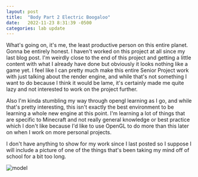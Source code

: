 ```yaml
---
layout: post
title:  "Body Part 2 Electric Boogaloo"
date:   2022-11-23 8:31:39 -0500
categories: lab update
---
```


What's going on, it's me, the least productive person on this entire planet. Gonna be
entirely honest. I haven't worked on this project at all since my last blog post. I'm
weirdly close to the end of this project and getting a little content with what I already
have done but obviously it looks nothing like a game yet. I feel like I can pretty much
make this entire Senior Project work with just talking about the render engine, and while
that's not something I want to do because I think it would be lame, it's certainly
made me quite lazy and not interested to work on the project further.

Also I'm kinda stumbling my way through opengl learning as I go, and while that's pretty interesting,
this isn't exactly the best environment to be learning a whole new engine at this point.
I'm learning a lot of things that are specific to Minecraft and not really general knowledge
or best practice which I don't like because I'd like to use OpenGL to do more than this
later on when I work on more personal projects.

I don't have anything to show for my work since I last posted so I suppose I will include
a picture of one of the things that's been taking my mind off of school for a bit too long.

![model]({{site.baseurl}}/images/scarlet.jpg)
